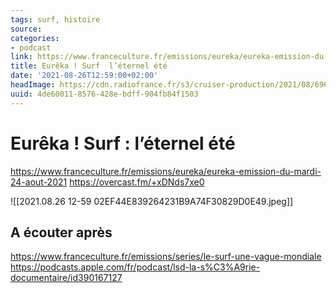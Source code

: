 ```yaml
---
tags: surf, histoire
source:
categories:
- podcast
link: https://www.franceculture.fr/emissions/eureka/eureka-emission-du-mardi-24-aout-2021
title: Eurêka ! Surf  l’éternel été
date: '2021-08-26T12:59:00+02:00'
headImage: https://cdn.radiofrance.fr/s3/cruiser-production/2021/08/696b8bea-3893-4a18-b549-515a4c641d93/838_gettyimages-982747408.jpg
uuid: 4de60011-8576-428e-bdff-904fb84f1503
---
```


# Eurêka ! Surf : l’éternel été
https://www.franceculture.fr/emissions/eureka/eureka-emission-du-mardi-24-aout-2021
https://overcast.fm/+xDNds7xe0

![[2021.08.26 12-59 02EF44E839264231B9A74F30829D0E49.jpeg]]

## A écouter après
https://www.franceculture.fr/emissions/series/le-surf-une-vague-mondiale
https://podcasts.apple.com/fr/podcast/lsd-la-s%C3%A9rie-documentaire/id390167127
